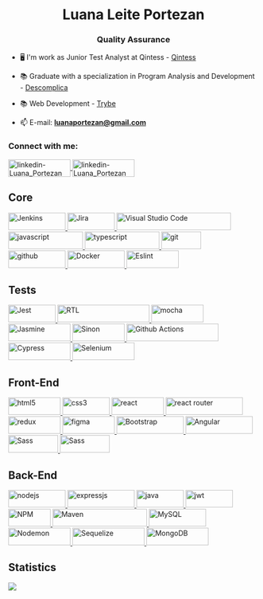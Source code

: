 <h1 align="center">Luana Leite Portezan</h1>
<h3 align="center">Quality Assurance</h3>

- 🖥️ I'm work as Junior Test Analyst at Qintess - [Qintess](https://qintess.com/pt_br)
 
- 📚 Graduate with a specialization in Program Analysis and Development - [Descomplica](https://descomplica.com.br/pos-graduacao/)

- 📚 Web Development - [Trybe](www.trybe.com.br)
 
- 📫 E-mail: **luanaportezan@gmail.com**

<h3 align="left">Connect with me:</h3>
<p align="left">
 <!-- Upwork -->
<!--  <a
    href="https://www.upwork.com/freelancers/~01821732c6f8071096" 
    target="_blank"> 
    <img align="center"
         src="https://img.shields.io/badge/UpWork-6FDA44?style=for-the-badge&logo=Upwork&logoColor=white" 
         alt="freelancer-Luana-Portezan" 
         height="35"
         width="105"/> 
</a> -->
 <!-- Linkedin -->
<a 
   href="https://www.linkedin.com/in/luanaportezan/"
   target="blank">
   <img
       align="center"
       src="https://img.shields.io/badge/LinkedIn-0077B5?style=for-the-badge&logo=linkedin&logoColor=white"
       alt="linkedin-Luana_Portezan"
       height="35"
       width="125" />
 </a>
  <!-- Duolingo -->
<a 
   href="https://www.duolingo.com/profile/portezan?via=share_profile_link"
   target="blank">
   <img
       align="center"
       src="https://img.shields.io/badge/Duolingo-%234DC730.svg?style=for-the-badge&logo=Duolingo&logoColor=white"
       alt="linkedin-Luana_Portezan"
       height="35"
       width="125" />
 </a>
</p>

## Core
<p align="left">
 <!-- Jenkins -->
<a
   href="https://www.jenkins.io/doc/"
   target="_blank"
   rel="noreferrer">
   <img 
       src="https://img.shields.io/badge/jenkins-%232C5263.svg?style=for-the-badge&logo=jenkins&logoColor=white"
       alt="Jenkins"
       width="115"
       height="35"/>
</a>
 <!-- Jira -->
<a
   href="https://www.atlassian.com/br/software/jira"
   target="_blank"
   rel="noreferrer">
   <img 
       src="https://img.shields.io/badge/jira-%230A0FFF.svg?style=for-the-badge&logo=jira&logoColor=white"
       alt="Jira"
       width="95"
       height="35"/>
</a>
<!-- Visual Studio Code -->
<a
   href="https://code.visualstudio.com/"
   target="_blank"
   rel="noreferrer">
   <img 
       src="https://img.shields.io/badge/Visual%20Studio%20Code-0078d7.svg?style=for-the-badge&logo=visual-studio-code&logoColor=white"
       alt="Visual Studio Code"
       width="230"
       height="35"/>
</a>
<!-- JavaScript -->
<a
   href="https://developer.mozilla.org/en-US/docs/Web/JavaScript"
   target="_blank"
   rel="noreferrer">
   <img
        src="https://img.shields.io/badge/javascript-%23323330.svg?style=for-the-badge&logo=javascript&logoColor=%23F7DF1E"
        alt="javascript"
        width="150"
        height="35"/>
</a>
<!-- TypeScript -->
<a
   href="https://www.typescriptlang.org/"
   target="_blank"
   rel="noreferrer">
   <img
        src="https://img.shields.io/badge/typescript-%23007ACC.svg?style=for-the-badge&logo=typescript&logoColor=white" 
        alt="typescript" 
        width="150" 
        height="35"/> 
</a>
<!-- Git -->
<a 
   href="https://git-scm.com/"
   target="_blank"
   rel="noreferrer">
   <img
        src="https://img.shields.io/badge/GIT-E44C30?style=for-the-badge&logo=git&logoColor=white"
        alt="git"
        width="80"
        height="35"/>
</a>
<!-- GitHub -->
<a
   href="https://developer.mozilla.org/en-US/docs/Learn/Tools_and_testing/GitHub"
   target="_blank"
   rel="noreferrer">
   <img
        src="https://img.shields.io/badge/GitHub-100000?style=for-the-badge&logo=github&logoColor=white"
        alt="github"
        width="115"
        height="35"/>
</a>
<!-- Docker -->
<a
   href="https://www.docker.com/company/"
   target="_blank"
   rel="noreferrer">
   <img
        src="https://img.shields.io/badge/docker-%230db7ed.svg?style=for-the-badge&logo=docker&logoColor=white"
        alt="Docker"
        width="115"
        height="35"/>
</a>
<!-- ESlint -->
 <a
    href="https://eslint.org/" 
    target="_blank" rel="noreferrer"> 
    <img src="https://img.shields.io/badge/ESLint-4B3263?style=for-the-badge&logo=eslint&logoColor=white" 
         alt="Eslint" 
         width="105" 
         height="35"/>
</a>
</p>

 ## Tests
<p align="left">
<!-- Jest -->
<a
   href="https://jestjs.io/"
   target="_blank" 
   rel="noreferrer"> 
   <img 
        src="https://img.shields.io/badge/-jest-%23C21325?style=for-the-badge&logo=jest&logoColor=white" 
        alt="Jest" 
        width="95" 
        height="35"/>
</a>
<!-- RTL -->
<a
   href="https://testing-library.com/" 
   target="_blank" 
   rel="noreferrer"> 
   <img
        src="https://img.shields.io/badge/testing%20library-323330?style=for-the-badge&logo=testing-library&logoColor=red" 
        alt="RTL" 
        width="185" 
        height="35"/> 
</a>
<!-- Mocha -->
<a 
   href="https://mochajs.org/" 
   target="_blank" 
   rel="noreferrer"> 
   <img
        src="https://img.shields.io/badge/-mocha-%238D6748?style=for-the-badge&logo=mocha&logoColor=white" 
        alt="mocha" 
        width="105" 
        height="35"/> 
</a>
 <!-- Jasmine -->
<a
  href="https://jasmine.github.io/"
  target="_blank" 
  rel="noreferrer">
  <img
      src="https://img.shields.io/badge/-Jasmine-%238A4182?style=for-the-badge&logo=Jasmine&logoColor=white)"
      alt="Jasmine"
      width="125"
      height="35"/>
</a>
<!-- Sinon -->
<a 
   href="https://sinonjs.org/" 
   target="_blank" 
   rel="noreferrer">
   <img
        src="https://img.shields.io/badge/sinon.js-323330?style=for-the-badge&logo=sinon"
        alt="Sinon"
        width="105" 
        height="35"/>
</a>
<!-- Github Actions -->
<a
  href="https://docs.github.com/pt/actions"
  target="_blank" 
  rel="noreferrer">
  <img
      src="https://img.shields.io/badge/github%20actions-%232671E5.svg?style=for-the-badge&logo=githubactions&logoColor=white"
      alt="Github Actions"
      width="185"
      height="35"/>
</a>
<!-- Cypress -->
<a
  href="https://www.cypress.io/"
  target="_blank" 
  rel="noreferrer">
  <img
      src="https://img.shields.io/badge/-cypress-%23E5E5E5?style=for-the-badge&logo=cypress&logoColor=058a5e"
      alt="Cypress"
      width="125"
      height="35"/>
</a>
 <!-- Selenium -->
<a
  href="https://www.selenium.dev"
  target="_blank" 
  rel="noreferrer">
  <img
      src="https://img.shields.io/badge/-selenium-%43B02A?style=for-the-badge&logo=selenium&logoColor=white"
      alt="Selenium"
      width="125"
      height="35"/>
</a>
</p>

## Front-End
<p align="left">
<!-- HTML5 -->
<a
   href="https://developer.mozilla.org/en-US/docs/Glossary/HTML5"
   target="_blank"
   rel="noreferrer">
   <img
        src="https://img.shields.io/badge/html5-%23E34F26.svg?style=for-the-badge&logo=html5&logoColor=white"
        alt="html5"
        width="105"
        height="35"/>
</a>
<!-- CSS3 -->
<a 
  href="https://developer.mozilla.org/pt-BR/docs/Web/CSS"
   target="_blank"
   rel="noreferrer">
   <img src="https://img.shields.io/badge/css3-%231572B6.svg?style=for-the-badge&logo=css3&logoColor=white"
        alt="css3"
        width="95"
        height="35"/>
</a>
<!-- React -->
<a
   href="https://reactjs.org/"
   target="_blank"
   rel="noreferrer">
   <img
        src="https://img.shields.io/badge/React-20232A?style=for-the-badge&logo=react&logoColor=61DAFB"
        alt="react"
        width="105"
        height="35"/>
 </a>
<!-- ReactRouter -->
<a
   href="https://reactrouter.com/en/main"
   target="_blank"
   rel="noreferrer">
   <img
        src="https://img.shields.io/badge/React_Router-CA4245?style=for-the-badge&logo=react-router&logoColor=white"
        alt="react router"
        width="155"
        height="35"/>
</a>
<!-- Redux -->
<a
   href="https://redux.js.org/"
   target="_blank"
   rel="noreferrer">
   <img
        src="https://img.shields.io/badge/redux-%23593d88.svg?style=for-the-badge&logo=redux&logoColor=white"
        alt="redux"
        width="105"
        height="35"/>
</a>
<!-- Figma -->
<a
   href="https://www.figma.com/"
   target="_blank"
   rel="noreferrer">
   <img
        src="https://img.shields.io/badge/figma-%23F24E1E.svg?style=for-the-badge&logo=figma&logoColor=white"
        alt="figma"
        width="105"
        height="35"/>
</a>
<!-- Bootstrap -->
<a
   href="https://getbootstrap.com/"
   target="_blank"
   rel="noreferrer">
   <img
        src="https://img.shields.io/badge/bootstrap-%23563D7C.svg?style=for-the-badge&logo=bootstrap&logoColor=white"
        alt="Bootstrap"
        width="135"
        height="35"/>
</a>
 <!-- Angular -->
<a
   href="https://angular.io/"
   target="_blank"
   rel="noreferrer">
   <img
        src="https://img.shields.io/badge/Angular-DD0031?style=for-the-badge&logo=angular&logoColor=white"
        alt="Angular"
        width="135"
        height="35"/>
</a>
  <!-- Sass -->
<a
   href="https://angular.io/"
   target="_blank"
   rel="noreferrer">
   <img
        src="https://img.shields.io/badge/Sass-CC6699?style=for-the-badge&logo=sass&logoColor=white"
        alt="Sass"
        width="100"
        height="35"/>
</a>
   <!-- Ionic -->
<a
   href="https://ionicframework.com/"
   target="_blank"
   rel="noreferrer">
   <img
        src="https://img.shields.io/badge/Ionic-3880FF?style=for-the-badge&logo=ionic&logoColor=white"
        alt="Sass"
        width="100"
        height="35"/>
</a>
</p>

 ## Back-End
<p align="left">
<!-- NodeJS -->
<a
   href="https://nodejs.org/en"
   target="_blank"
   rel="noreferrer">
   <img
        src="https://img.shields.io/badge/node.js-6DA55F?style=for-the-badge&logo=node.js&logoColor=white"
        alt="nodejs"
        width="115"
        height="35"/>
</a>
<!-- ExpressJS -->
<a
   href="https://expressjs.com/pt-br/"
   target="_blank"
   rel="noreferrer">
   <img src="https://img.shields.io/badge/express.js-%23404d59.svg?style=for-the-badge&logo=express&logoColor=%2361DAFB"
        alt="expressjs"
        width="135"
        height="35"/> </a>
  <!-- Java -->
 <a
   href="https://dev.java/"
   target="_blank"
   rel="noreferrer">
   <img
        src="https://img.shields.io/badge/java-%23ED8B00.svg?style=for-the-badge&logo=openjdk&logoColor=white"
        alt="java"
        width="95"
        height="35"/>
</a>
<!-- JWT -->
<a
   href="https://jwt.io/"
   target="_blank"
   rel="noreferrer">
   <img
        src="https://img.shields.io/badge/JWT-black?style=for-the-badge&logo=JSON%20web%20tokens"
        alt="jwt"
        width="95"
        height="35"/>
</a>
<!-- NPM -->
<a 
   href="https://www.npmjs.com/" 
   target="_blank" 
   rel="noreferrer"> 
   <img 
        src="https://img.shields.io/badge/NPM-%23CB3837.svg?style=for-the-badge&logo=npm&logoColor=white" 
        alt="NPM" 
        width="85" 
        height="35"/>
</a>
 <!-- Maven -->
<a
   href="https://maven.apache.org//"
   target="_blank"
   rel="noreferrer">
   <img
        src="https://img.shields.io/badge/Apache%20Maven-C71A36?style=for-the-badge&logo=Apache%20Maven&logoColor=white"
        alt="Maven"
        width="190"
        height="35"/>
</a>
<!-- MySQL -->
<a
   href="https://www.mysql.com/"
   target="_blank"
   rel="noreferrer">
   <img
        src="https://img.shields.io/badge/mysql-%2300f.svg?style=for-the-badge&logo=mysql&logoColor=white"
        alt="MySQL"
        width="115"
        height="35"/>
</a>
<!-- Nodemon -->
<a
   href="https://www.mysql.com/"
   target="_blank"
   rel="noreferrer">
   <img
        src="https://img.shields.io/badge/NODEMON-%23323330.svg?style=for-the-badge&logo=nodemon&logoColor=%BBDEAD"
        alt="Nodemon"
        width="125"
        height="35"/>
</a>
<!-- Sequelize -->
<a
   href="https://sequelize.org/"
   target="_blank"
   rel="noreferrer">
   <img
        src="https://img.shields.io/badge/Sequelize-52B0E7?style=for-the-badge&logo=Sequelize&logoColor=white"
        alt="Sequelize"
        width="145"
        height="35"/>
</a>
<!-- MongoDB -->
<a
   href="https://www.mongodb.com/"
   target="_blank"
   rel="noreferrer">
   <img
        src="https://img.shields.io/badge/MongoDB-%234ea94b.svg?style=for-the-badge&logo=mongodb&logoColor=white"
        alt="MongoDB"
        width="125"
        height="35"/>
</a>
</p>


 ## Statistics
<!--<p><img align="left"
        src="https://github-readme-stats.vercel.app/api/top-langs/?username=luanaPortezan&layout=compact&theme=dracula&count_private=true"
        alt="Luana Portezan Language Stats" />
</p>  
<p><img align="center"
        src="https://github-readme-stats.vercel.app/api?username=luanaPortezan&show_icons=true&locale=en&theme=dracula&count_private=true" 
        alt="Luana Portezan" />
</p>
<p><img align="center"
        src="https://github-readme-streak-stats.herokuapp.com/?user=luanaPortezan&theme=dracula&count_private=true" 
        alt="Luana Portezan" />
</p>-->

<picture>
  <source
    srcset="https://github-profile-summary-cards.vercel.app/api/cards/profile-details?username=luanaPortezan&theme=github_dark"
    media="(prefers-color-scheme: dark)"
  />
  <source
    srcset="https://github-profile-summary-cards.vercel.app/api/cards/profile-details?username=luanaPortezan&theme=github"
    media="(prefers-color-scheme: light), (prefers-color-scheme: no-preference)"
  />
  <img src="https://github-readme-stats.vercel.app/api?username=luanaPortezan&show_icons=true" />
</picture>

